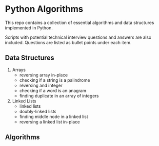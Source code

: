# Python Algorithms

This repo contains a collection of essential algorithms and data structures implemented in Python.

Scripts with potential technical interview questions and answers are also included. Questions are listed
as bullet points under each item.

## Data Structures

1. Arrays
    - reversing array in-place
    - checking if a string is a palindrome
    - reversing and integer
    - checking if a word is an anagram
    - finding duplicate in an array of integers
2. Linked Lists
    - linked lists
    - doubly-linked lists
    - finding middle node in a linked list
    - reversing a linked list in-place

## Algorithms
